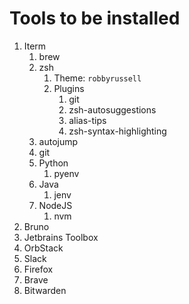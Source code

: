 # Tools to be installed

1. Iterm
   1. brew
   2. zsh
      1. Theme: `robbyrussell`
      2. Plugins
         1. git
         2. zsh-autosuggestions
         3. alias-tips
         4. zsh-syntax-highlighting
   3. autojump
   4. git
   5. Python
      1. pyenv
   6. Java
      1. jenv
   7. NodeJS
      1. nvm
2. Bruno
3. Jetbrains Toolbox
4. OrbStack
5. Slack
6. Firefox
7. Brave
8. Bitwarden